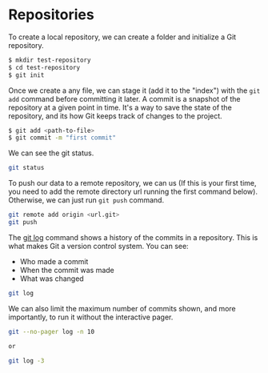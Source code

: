 # Repositories

To create a local repository, we can create a folder and initialize a Git repository.

```sh
$ mkdir test-repository
$ cd test-repository
$ git init
```

Once we create a any file, we can stage it (add it to the "index") with the `git add` command before committing it later. A commit is a snapshot of the repository at a given point in time. It's a way to save the state of the repository, and its how Git keeps track of changes to the project.

```sh
$ git add <path-to-file>
$ git commit -m "first commit"
```

We can see the git status.

```sh
git status
```

To push our data to a remote repository, we can us (If this is your first time, you need to add the remote directory url running the first command below). Otherwise, we can just run `git push` command. 

```sh
git remote add origin <url.git>
git push
```

The [git log](https://git-scm.com/docs/git-log) command shows a history of the commits in a repository. This is what makes Git a version control system. You can see:

- Who made a commit
- When the commit was made
- What was changed

```sh
git log
```

We can also limit the maximum number of commits shown, and more importantly, to run it without the interactive pager.

```sh
git --no-pager log -n 10

or

git log -3
```
